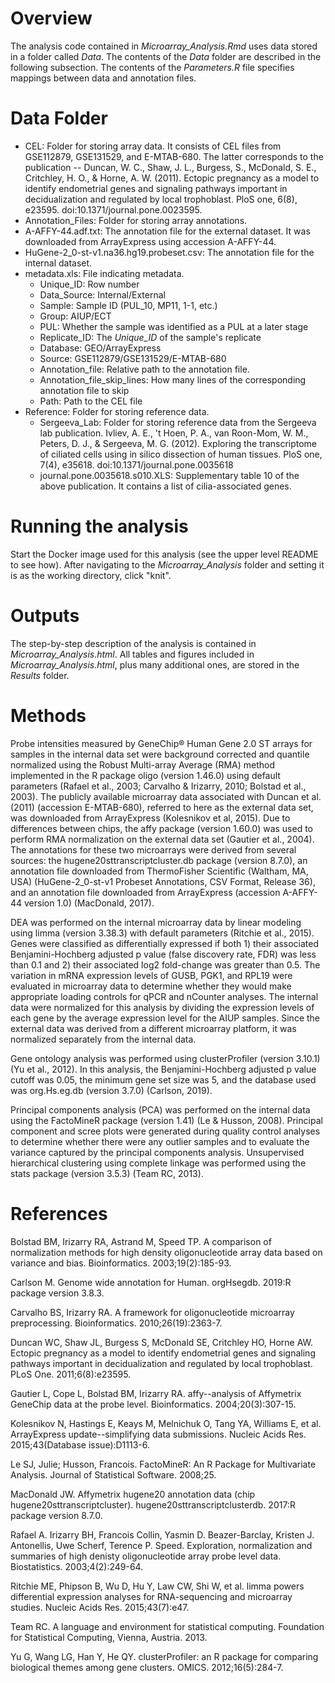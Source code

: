 # Overview


The analysis code contained in *Microarray_Analysis.Rmd* uses data stored in a folder called *Data*. The contents of the *Data* folder are described in the following subsection. The contents of the *Parameters.R* file specifies mappings between data and annotation files.


# Data Folder


- CEL: Folder for storing array data. It consists of CEL files from GSE112879, GSE131529, and E-MTAB-680. The latter corresponds to the publication -- Duncan, W. C., Shaw, J. L., Burgess, S., McDonald, S. E., Critchley, H. O., & Horne, A. W. (2011). Ectopic pregnancy as a model to identify endometrial genes and signaling pathways important in decidualization and regulated by local trophoblast. PloS one, 6(8), e23595. doi:10.1371/journal.pone.0023595.
- Annotation_Files: Folder for storing array annotations.
 - A-AFFY-44.adf.txt: The annotation file for the external dataset. It was downloaded from ArrayExpress using accession A-AFFY-44.
 - HuGene-2_0-st-v1.na36.hg19.probeset.csv: The annotation file for the internal dataset.
- metadata.xls: File indicating metadata.
  - Unique_ID: Row number
  - Data_Source: Internal/External
  - Sample: Sample ID (PUL_10, MP11, 1-1, etc.)
  - Group: AIUP/ECT
  - PUL: Whether the sample was identified as a PUL at a later stage
  - Replicate_ID: The *Unique_ID* of the sample's replicate
  - Database: GEO/ArrayExpress
  - Source: GSE112879/GSE131529/E-MTAB-680
  - Annotation_file: Relative path to the annotation file.
  - Annotation_file_skip_lines: How many lines of the corresponding annotation file to skip
  - Path: Path to the CEL file
- Reference: Folder for storing reference data.
  - Sergeeva_Lab: Folder for storing reference data from the Sergeeva lab publication. Ivliev, A. E., 't Hoen, P. A., van Roon-Mom, W. M., Peters, D. J., & Sergeeva, M. G. (2012). Exploring the transcriptome of ciliated cells using in silico dissection of human tissues. PloS one, 7(4), e35618. doi:10.1371/journal.pone.0035618
   - journal.pone.0035618.s010.XLS: Supplementary table 10 of the above publication. It contains a list of cilia-associated genes.


# Running the analysis


Start the Docker image used for this analysis (see the upper level README to see how). After navigating to the *Microarray_Analysis* folder and setting it is as the working directory, click "knit".


# Outputs


The step-by-step description of the analysis is contained in *Microarray_Analysis.html*. All tables and figures included in *Microarray_Analysis.html*, plus many additional ones, are stored in the *Results* folder.


# Methods


Probe intensities measured by GeneChip® Human Gene 2.0 ST arrays for samples in the internal data set were background corrected and quantile normalized using the Robust Multi-array Average (RMA) method implemented in the R package oligo (version 1.46.0) using default parameters (Rafael et al., 2003; Carvalho & Irizarry, 2010; Bolstad et al., 2003). The publicly available microarray data associated with Duncan et al.  (2011) (accession E-MTAB-680), referred to here as the external data set, was downloaded from ArrayExpress (Kolesnikov et al, 2015). Due to differences between chips, the affy package (version 1.60.0) was used to perform RMA normalization on the external data set (Gautier et al., 2004). The annotations for these two microarrays were derived from several sources: the hugene20sttranscriptcluster.db package (version 8.7.0), an annotation file downloaded from ThermoFisher Scientific (Waltham, MA, USA) (HuGene-2_0-st-v1 Probeset Annotations, CSV Format, Release 36), and an annotation file downloaded from ArrayExpress (accession A-AFFY-44 version 1.0) (MacDonald, 2017).


DEA was performed on the internal microarray data by linear modeling using limma (version 3.38.3) with default parameters (Ritchie et al., 2015). Genes were classified as differentially expressed if both 1) their associated Benjamini-Hochberg adjusted p value (false discovery rate, FDR) was less than 0.1 and 2) their associated log2 fold-change was greater than 0.5. The variation in mRNA expression levels of GUSB, PGK1, and RPL19 were evaluated in microarray data to determine whether they would make appropriate loading controls for qPCR and nCounter analyses. The internal data were normalized for this analysis by dividing the expression levels of each gene by the average expression level for the AIUP samples. Since the external data was derived from a different microarray platform, it was normalized separately from the internal data.


Gene ontology analysis was performed using clusterProfiler (version 3.10.1) (Yu et al., 2012). In this analysis, the Benjamini-Hochberg adjusted p value cutoff was 0.05, the minimum gene set size was 5, and the database used was org.Hs.eg.db (version 3.7.0) (Carlson, 2019).


Principal components analysis (PCA) was performed on the internal data using the FactoMineR package (version 1.41) (Le & Husson, 2008). Principal component and scree plots were generated during quality control analyses to determine whether there were any outlier samples and to evaluate the variance captured by the principal components analysis. Unsupervised hierarchical clustering using complete linkage was performed using the stats package (version 3.5.3) (Team RC, 2013).


# References


Bolstad BM, Irizarry RA, Astrand M, Speed TP. A comparison of normalization methods for high density oligonucleotide array data based on variance and bias. Bioinformatics. 2003;19(2):185-93.


Carlson M. Genome wide annotation for Human. orgHsegdb. 2019:R package version 3.8.3.


Carvalho BS, Irizarry RA. A framework for oligonucleotide microarray preprocessing. Bioinformatics. 2010;26(19):2363-7.


Duncan WC, Shaw JL, Burgess S, McDonald SE, Critchley HO, Horne AW. Ectopic pregnancy as a model to identify endometrial genes and signaling pathways important in decidualization and regulated by local trophoblast. PLoS One. 2011;6(8):e23595.


Gautier L, Cope L, Bolstad BM, Irizarry RA. affy--analysis of Affymetrix GeneChip data at the probe level. Bioinformatics. 2004;20(3):307-15.


Kolesnikov N, Hastings E, Keays M, Melnichuk O, Tang YA, Williams E, et al. ArrayExpress update--simplifying data submissions. Nucleic Acids Res. 2015;43(Database issue):D1113-6.


Le SJ, Julie; Husson, Francois. FactoMineR: An R Package for Multivariate Analysis. Journal of Statistical Software. 2008;25.


MacDonald JW. Affymetrix hugene20 annotation data (chip hugene20sttranscriptcluster). hugene20sttranscriptclusterdb. 2017:R package version 8.7.0.


Rafael A. Irizarry BH, Francois Collin, Yasmin D. Beazer-Barclay, Kristen J. Antonellis, Uwe Scherf, Terence P. Speed. Exploration, normalization and summaries of high denisty oligonucleotide array probe level data. Biostatistics. 2003;4(2):249-64.


Ritchie ME, Phipson B, Wu D, Hu Y, Law CW, Shi W, et al. limma powers differential expression analyses for RNA-sequencing and microarray studies. Nucleic Acids Res. 2015;43(7):e47.


Team RC. A language and environment for statistical computing. Foundation for Statistical Computing, Vienna, Austria. 2013.


Yu G, Wang LG, Han Y, He QY. clusterProfiler: an R package for comparing biological themes among gene clusters. OMICS. 2012;16(5):284-7.
